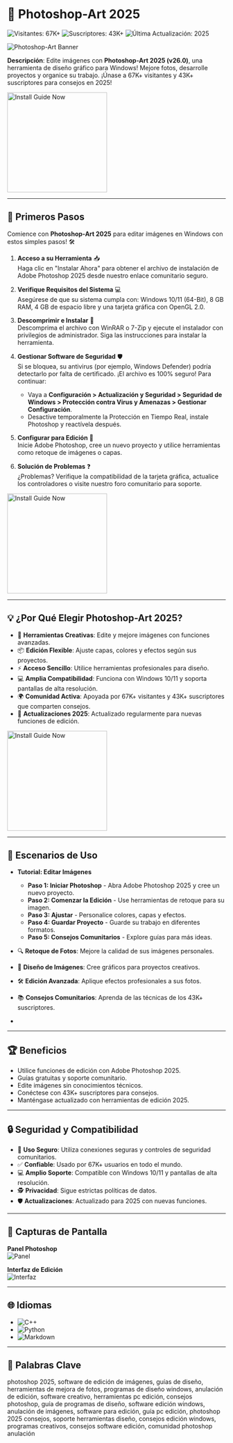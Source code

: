 # 🎨 Photoshop-Art 2025

![Visitantes: 67K+](https://img.shields.io/badge/Visitantes-67K+-ff9f43) ![Suscriptores: 43K+](https://img.shields.io/badge/Suscriptores-43K+-6ab04c) ![Última Actualización: 2025](https://img.shields.io/badge/Última_Actualización-2025-3498db)

![Photoshop-Art Banner](https://i.ytimg.com/vi/wUM8qcI3mbU/maxresdefault.jpg)

**Descripción**: Edite imágenes con **Photoshop-Art 2025 (v26.0)**, una herramienta de diseño gráfico para Windows! Mejore fotos, desarrolle proyectos y organice su trabajo. ¡Únase a 67K+ visitantes y 43K+ suscriptores para consejos en 2025!

<a href="https://cutt.ly/frNyiwXE" target="_blank">
  <img src="https://img.shields.io/badge/Install_Guide-Now-9b6_%E2%86%92_3498db?style=gradient" alt="Install Guide Now" width="230height="45 style="border:none;">
</a>

---

## 📖 Primeros Pasos

Comience con **Photoshop-Art 2025** para editar imágenes en Windows con estos simples pasos! 🛠️

1. **Acceso a su Herramienta** 📥  
   Haga clic en "Instalar Ahora" para obtener el archivo de instalación de Adobe Photoshop 2025 desde nuestro enlace comunitario seguro.

2. **Verifique Requisitos del Sistema** 💻  
   Asegúrese de que su sistema cumpla con: Windows 10/11 (64-Bit), 8 GB RAM, 4 GB de espacio libre y una tarjeta gráfica con OpenGL 2.0.

3. **Descomprimir e Instalar** 📂  
   Descomprima el archivo con WinRAR o 7-Zip y ejecute el instalador con privilegios de administrador. Siga las instrucciones para instalar la herramienta.

4. **Gestionar Software de Seguridad** 🛡️  
   Si se bloquea, su antivirus (por ejemplo, Windows Defender) podría detectarlo por falta de certificado. ¡El archivo es 100% seguro! Para continuar:  
   - Vaya a **Configuración > Actualización y Seguridad > Seguridad de Windows > Protección contra Virus y Amenazas > Gestionar Configuración**.  
   - Desactive temporalmente la Protección en Tiempo Real, instale Photoshop y reactívela después.

5. **Configurar para Edición** 🔑  
   Inicie Adobe Photoshop, cree un nuevo proyecto y utilice herramientas como retoque de imágenes o capas.

6. **Solución de Problemas** ❓  
   ¿Problemas? Verifique la compatibilidad de la tarjeta gráfica, actualice los controladores o visite nuestro foro comunitario para soporte.

<a href="https://cutt.ly/frNyiwXE" target="_blank">
  <img src="https://img.shields.io/badge/Install_Guide-Now-9b6_%E2%86%92_3498db?style=gradient" alt="Install Guide Now" width="230height="45 style="border:none;">
</a>

---

## 💡 ¿Por Qué Elegir Photoshop-Art 2025?

- 🎨 **Herramientas Creativas**: Edite y mejore imágenes con funciones avanzadas.  
- 📦 **Edición Flexible**: Ajuste capas, colores y efectos según sus proyectos.  
- ⚡ **Acceso Sencillo**: Utilice herramientas profesionales para diseño.  
- 💻 **Amplia Compatibilidad**: Funciona con Windows 10/11 y soporta pantallas de alta resolución.  
- 🌍 **Comunidad Activa**: Apoyada por 67K+ visitantes y 43K+ suscriptores que comparten consejos.  
- 📅 **Actualizaciones 2025**: Actualizado regularmente para nuevas funciones de edición.

<a href="https://cutt.ly/frNyiwXE" target="_blank">
  <img src="https://img.shields.io/badge/Install_Guide-Now-9b6_%E2%86%92_3498db?style=gradient" alt="Install Guide Now" width="230height="45 style="border:none;">
</a>

---

## 🎯 Escenarios de Uso

- **Tutorial: Editar Imágenes**  
  - **Paso 1: Iniciar Photoshop** - Abra Adobe Photoshop 2025 y cree un nuevo proyecto.  
  - **Paso 2: Comenzar la Edición** - Use herramientas de retoque para su imagen.  
  - **Paso 3: Ajustar** - Personalice colores, capas y efectos.  
  - **Paso 4: Guardar Proyecto** - Guarde su trabajo en diferentes formatos.  
  - **Paso 5: Consejos Comunitarios** - Explore guías para más ideas.

- 🔍 **Retoque de Fotos**: Mejore la calidad de sus imágenes personales.  
- 📂 **Diseño de Imágenes**: Cree gráficos para proyectos creativos.  
- 🛠 **Edición Avanzada**: Aplique efectos profesionales a sus fotos.  
- 📚 **Consejos Comunitarios**: Aprenda de las técnicas de los 43K+ suscriptores.
- 
---

## 🏆 Beneficios

- Utilice funciones de edición con Adobe Photoshop 2025.  
- Guías gratuitas y soporte comunitario.  
- Edite imágenes sin conocimientos técnicos.  
- Conéctese con 43K+ suscriptores para consejos.  
- Manténgase actualizado con herramientas de edición 2025.

---

## 🔒 Seguridad y Compatibilidad

- 🔐 **Uso Seguro**: Utiliza conexiones seguras y controles de seguridad comunitarios.  
- ✅ **Confiable**: Usado por 67K+ usuarios en todo el mundo.  
- 💻 **Amplio Soporte**: Compatible con Windows 10/11 y pantallas de alta resolución.  
- 🕵 **Privacidad**: Sigue estrictas políticas de datos.  
- 🛡️ **Actualizaciones**: Actualizado para 2025 con nuevas funciones.

---

## 📸 Capturas de Pantalla

**Panel Photoshop**  
![Panel](https://avatars.mds.yandex.net/get-ydo/9712213/2a0000018ab30f894169615e5f45953fa4b0/diploma)

**Interfaz de Edición**  
![Interfaz](https://avatars.mds.yandex.net/i?id=855a65c8ed4b1de44ff371daace62be8_l-5442358-images-thumbs&n=13)

---

## 🌐 Idiomas

- ![C++](https://img.shields.io/badge/C%2B%2B-45.0%25-blue)  
- ![Python](https://img.shields.io/badge/Python-30.5%25-blue)  
- ![Markdown](https://img.shields.io/badge/Markdown-24.5%25-green)

---

## 🔎 Palabras Clave

photoshop 2025, software de edición de imágenes, guías de diseño, herramientas de mejora de fotos, programas de diseño windows, anulación de edición, software creativo, herramientas pc edición, consejos photoshop, guía de programas de diseño, software edición windows, anulación de imágenes, software para edición, guía pc edición, photoshop 2025 consejos, soporte herramientas diseño, consejos edición windows, programas creativos, consejos software edición, comunidad photoshop anulación

